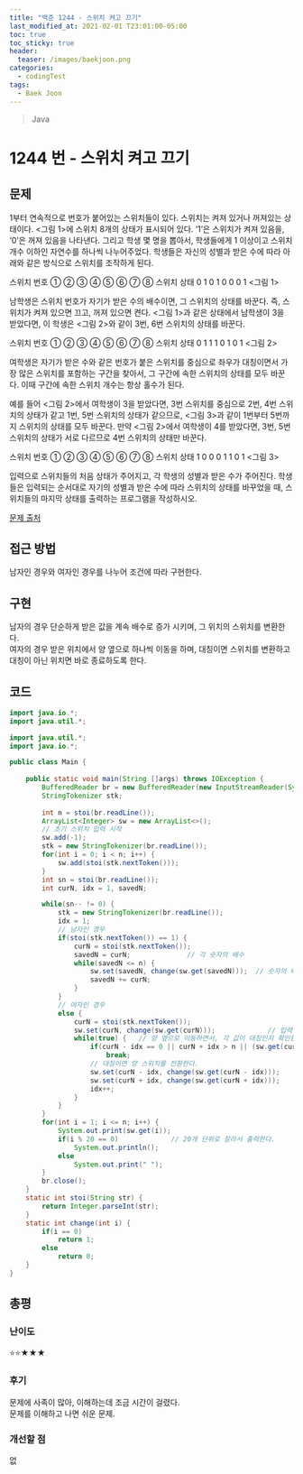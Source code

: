 ```yaml
---
title: "백준 1244 - 스위치 켜고 끄기"
last_modified_at: 2021-02-01 T23:01:00-05:00
toc: true
toc_sticky: true
header:
  teaser: /images/baekjoon.png
categories: 
  - codingTest
tags:
  - Baek Joon
---
```


> Java

1244 번 - 스위치 켜고 끄기
=============
 
## 문제
1부터 연속적으로 번호가 붙어있는 스위치들이 있다. 스위치는 켜져 있거나 꺼져있는 상태이다. <그림 1>에 스위치 8개의 상태가 표시되어 있다. ‘1’은 스위치가 켜져 있음을, ‘0’은 꺼져 있음을 나타낸다. 그리고 학생 몇 명을 뽑아서, 학생들에게 1 이상이고 스위치 개수 이하인 자연수를 하나씩 나누어주었다. 학생들은 자신의 성별과 받은 수에 따라 아래와 같은 방식으로 스위치를 조작하게 된다.  

스위치 번호  ① ② ③ ④ ⑤ ⑥ ⑦ ⑧
스위치 상태   0  1   0  1   0   0   0  1
<그림 1>

남학생은 스위치 번호가 자기가 받은 수의 배수이면, 그 스위치의 상태를 바꾼다. 즉, 스위치가 켜져 있으면 끄고, 꺼져 있으면 켠다. <그림 1>과 같은 상태에서 남학생이 3을 받았다면, 이 학생은 <그림 2>와 같이 3번, 6번 스위치의 상태를 바꾼다.

스위치 번호  ① ② ③ ④ ⑤ ⑥ ⑦ ⑧
스위치 상태   0  1   1  1   0   1   0  1
<그림 2>

여학생은 자기가 받은 수와 같은 번호가 붙은 스위치를 중심으로 좌우가 대칭이면서 가장 많은 스위치를 포함하는 구간을 찾아서, 그 구간에 속한 스위치의 상태를 모두 바꾼다. 이때 구간에 속한 스위치 개수는 항상 홀수가 된다.

예를 들어 <그림 2>에서 여학생이 3을 받았다면, 3번 스위치를 중심으로 2번, 4번 스위치의 상태가 같고 1번, 5번 스위치의 상태가 같으므로, <그림 3>과 같이 1번부터 5번까지 스위치의 상태를 모두 바꾼다. 만약 <그림 2>에서 여학생이 4를 받았다면, 3번, 5번 스위치의 상태가 서로 다르므로 4번 스위치의 상태만 바꾼다.

스위치 번호  ① ② ③ ④ ⑤ ⑥ ⑦ ⑧
스위치 상태   1   0  0   0  1   1   0  1
<그림 3>

입력으로 스위치들의 처음 상태가 주어지고, 각 학생의 성별과 받은 수가 주어진다. 학생들은 입력되는 순서대로 자기의 성별과 받은 수에 따라 스위치의 상태를 바꾸었을 때, 스위치들의 마지막 상태를 출력하는 프로그램을 작성하시오.

[문제 출처](https://www.acmicpc.net/problem/1244)  

## 접근 방법
남자인 경우와 여자인 경우를 나누어 조건에 따라 구현한다.  
## 구현 
남자의 경우 단순하게 받은 값을 계속 배수로 증가 시키며, 그 위치의 스위치를 변환한다.  
여자의 경우 받은 위치에서 양 옆으로 하나씩 이동을 하며, 대칭이면 스위치를 변환하고 대칭이 아닌 위치면 바로 종료하도록 한다.  

## 코드
```java
import java.io.*;
import java.util.*;

import java.util.*;
import java.io.*;

public class Main {
	
    public static void main(String []args) throws IOException {        
    	BufferedReader br = new BufferedReader(new InputStreamReader(System.in));
    	StringTokenizer stk; 
    	
    	int n = stoi(br.readLine());
		ArrayList<Integer> sw = new ArrayList<>();
		// 초기 스위치 입력 시작
    	sw.add(-1);
    	stk = new StringTokenizer(br.readLine());
    	for(int i = 0; i < n; i++) {
    		sw.add(stoi(stk.nextToken()));
    	}
    	int sn = stoi(br.readLine());
    	int curN, idx = 1, savedN;

    	while(sn-- != 0) {
    		stk = new StringTokenizer(br.readLine());
    		idx = 1;
			// 남자인 경우
    		if(stoi(stk.nextToken()) == 1) {
    			curN = stoi(stk.nextToken());
    			savedN = curN;				// 각 숫자의 배수
    			while(savedN <= n) {
    				sw.set(savedN, change(sw.get(savedN)));  // 숫자의 배수만큼 인덱스를 증가시키며 전환시킨다.
    				savedN += curN;
    			}
    		}
			// 여자인 경우
    		else {
    			curN = stoi(stk.nextToken());
				sw.set(curN, change(sw.get(curN)));				// 입력 받은 위치의 스위치를 전환한다.
				while(true) {	// 양 옆으로 이동하면서, 각 값이 대칭인지 확인한다.
					if(curN - idx == 0 || curN + idx > n || (sw.get(curN - idx) != sw.get(curN + idx)))
						break;
					// 대칭이면 양 스위치를 전환한다.  
					sw.set(curN - idx, change(sw.get(curN - idx)));
    				sw.set(curN + idx, change(sw.get(curN + idx)));
    				idx++;
				}
    		}
    	}
    	for(int i = 1; i <= n; i++) {
    		System.out.print(sw.get(i));
    		if(i % 20 == 0)				// 20개 단위로 잘라서 출력한다.  
    			System.out.println();
    		else
    			System.out.print(" ");
    	}
    	br.close();
    }
    static int stoi(String str) {
    	return Integer.parseInt(str);
    }
    static int change(int i) {
    	if(i == 0)
    		return 1;
    	else
    		return 0;
    }
}
```


## 총평
### 난이도
⭐⭐★★★
### 후기
문제에 사족이 많아, 이해하는데 조금 시간이 걸렸다.  
문제를 이해하고 나면 쉬운 문제.
### 개선할 점
없